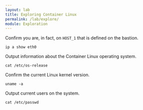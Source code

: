 ```yaml
---
layout: lab
title: Exploring Container Linux
permalink: /lab/explore/
module: Exploration
---
```


Confirm you are, in fact, on `HOST_1` that is defined on the bastion.

```
ip a show eth0
```

Output information about the Container Linux operating system.

```
cat /etc/os-release
```

Confirm the current Linux kernel version.

```
uname -a
```

Output current users on the system.

```
cat /etc/passwd
```
